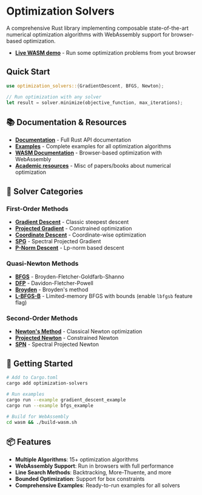 # Optimization Solvers

A comprehensive Rust library implementing composable state-of-the-art numerical optimization algorithms with WebAssembly support for browser-based optimization.

- **[Live WASM demo](https://fedemagnani.github.io/optimization-solvers-demo/)** - Run some optimization problems from yout browser

## Quick Start

```rust
use optimization_solvers::{GradientDescent, BFGS, Newton};

// Run optimization with any solver
let result = solver.minimize(objective_function, max_iterations);
```

## 📚 Documentation & Resources

- **[Documentation](https://deepwiki.com/fedemagnani/optimization-solvers)** - Full Rust API documentation
- **[Examples](./examples/)** - Complete examples for all optimization algorithms
- **[WASM Documentation](./wasm/README.md)** - Browser-based optimization with WebAssembly
- **[Academic resources](./resources.md)** - Misc of papers/books about numerical optimization

## 🧮 Solver Categories

### First-Order Methods
- **[Gradient Descent](./src/steepest_descent/gradient_descent.rs)** - Classic steepest descent
- **[Projected Gradient](./src/steepest_descent/projected_gradient_descent.rs)** - Constrained optimization
- **[Coordinate Descent](./src/steepest_descent/coordinate_descent.rs)** - Coordinate-wise optimization
- **[SPG](./src/steepest_descent/spg.rs)** - Spectral Projected Gradient
- **[P-Norm Descent](./src/steepest_descent/pnorm_descent.rs)** - Lp-norm based descent

### Quasi-Newton Methods
- **[BFGS](./src/quasi_newton/bfgs.rs)** - Broyden-Fletcher-Goldfarb-Shanno
- **[DFP](./src/quasi_newton/dfp.rs)** - Davidon-Fletcher-Powell
- **[Broyden](./src/quasi_newton/broyden.rs)** - Broyden's method
- **[L-BFGS-B](./src/quasi_newton/lbfgsb.rs)** - Limited-memory BFGS with bounds (enable `lbfgsb` feature flag)

### Second-Order Methods
- **[Newton's Method](./src/newton/mod.rs)** - Classical Newton optimization
- **[Projected Newton](./src/newton/projected_newton.rs)** - Constrained Newton
- **[SPN](./src/newton/spn.rs)** - Spectral Projected Newton

## 🚀 Getting Started

```bash
# Add to Cargo.toml
cargo add optimization-solvers

# Run examples
cargo run --example gradient_descent_example
cargo run --example bfgs_example

# Build for WebAssembly
cd wasm && ./build-wasm.sh
```

## 📦 Features

- **Multiple Algorithms**: 15+ optimization algorithms
- **WebAssembly Support**: Run in browsers with full performance
- **Line Search Methods**: Backtracking, More-Thuente, and more
- **Bounded Optimization**: Support for box constraints
- **Comprehensive Examples**: Ready-to-run examples for all solvers






